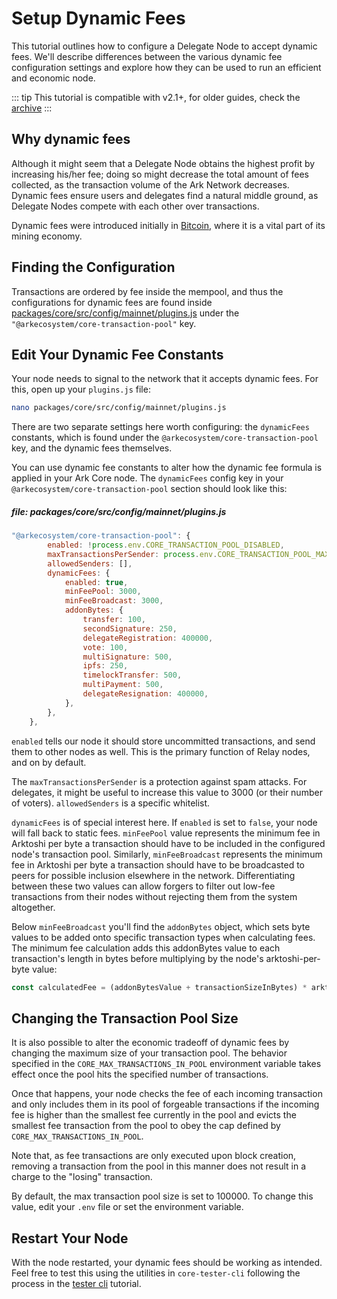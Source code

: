 # Setup Dynamic Fees

This tutorial outlines how to configure a Delegate Node to accept dynamic fees. We'll describe differences between the various dynamic fee configuration settings and explore how they can be used to run an efficient and economic node.

::: tip
This tutorial is compatible with v2.1+, for older guides, check the [archive](/archive/tutorials/dynamic-fees.md)
:::

## Why dynamic fees

Although it might seem that a Delegate Node obtains the highest profit by increasing his/her fee; doing so might decrease the total amount of fees collected, as the transaction volume of the Ark Network decreases. Dynamic fees ensure users and delegates find a natural middle ground, as Delegate Nodes compete with each other over transactions.

Dynamic fees were introduced initially in [Bitcoin](https://en.bitcoin.it/wiki/Miner_fees), where it is a vital part of its mining economy.

## Finding the Configuration

Transactions are ordered by fee inside the mempool, and thus the configurations for dynamic fees are found inside [packages/core/src/config/mainnet/plugins.js](https://github.com/ArkEcosystem/core/blob/master/packages/core/src/config/mainnet/plugins.js) under the `"@arkecosystem/core-transaction-pool"` key.

## Edit Your Dynamic Fee Constants

Your node needs to signal to the network that it accepts dynamic fees. For this, open up your `plugins.js` file:

```bash
nano packages/core/src/config/mainnet/plugins.js
```

There are two separate settings here worth configuring: the `dynamicFees` constants, which is found under the `@arkecosystem/core-transaction-pool` key, and the dynamic fees themselves.

You can use dynamic fee constants to alter how the dynamic fee formula is applied in your Ark Core node. The `dynamicFees` config key in your `@arkecosystem/core-transaction-pool` section should look like this:

##### file: packages/core/src/config/mainnet/plugins.js

```js
"@arkecosystem/core-transaction-pool": {
        enabled: !process.env.CORE_TRANSACTION_POOL_DISABLED,
        maxTransactionsPerSender: process.env.CORE_TRANSACTION_POOL_MAX_PER_SENDER || 300,
        allowedSenders: [],
        dynamicFees: {
            enabled: true,
            minFeePool: 3000,
            minFeeBroadcast: 3000,
            addonBytes: {
                transfer: 100,
                secondSignature: 250,
                delegateRegistration: 400000,
                vote: 100,
                multiSignature: 500,
                ipfs: 250,
                timelockTransfer: 500,
                multiPayment: 500,
                delegateResignation: 400000,
            },
        },
    },
```

`enabled` tells our node it should store uncommitted transactions, and send them to other nodes as well. This is the primary function of Relay nodes, and on by default.

The `maxTransactionsPerSender` is a protection against spam attacks. For delegates, it might be useful to increase this value to 3000 (or their number of voters). `allowedSenders` is a specific whitelist.

`dynamicFees` is of special interest here. If `enabled` is set to `false`, your node will fall back to static fees. `minFeePool` value represents the minimum fee in Arktoshi per byte a transaction should have to be included in the configured node's transaction pool. Similarly, `minFeeBroadcast` represents the minimum fee in Arktoshi per byte a transaction should have to be broadcasted to peers for possible inclusion elsewhere in the network. Differentiating between these two values can allow forgers to filter out low-fee transactions from their nodes without rejecting them from the system altogether.

Below `minFeeBroadcast` you'll find the `addonBytes` object, which sets byte values to be added onto specific transaction types when calculating fees. The minimum fee calculation adds this addonBytes value to each transaction's length in bytes before multiplying by the node's arktoshi-per-byte value:

```js
const calculatedFee = (addonBytesValue + transactionSizeInBytes) * arktoshiPerByte
```

## Changing the Transaction Pool Size

It is also possible to alter the economic tradeoff of dynamic fees by changing the maximum size of your transaction pool. The behavior specified in the `CORE_MAX_TRANSACTIONS_IN_POOL` environment variable takes effect once the pool hits the specified number of transactions.

Once that happens, your node checks the fee of each incoming transaction and only includes them in its pool of forgeable transactions if the incoming fee is higher than the smallest fee currently in the pool and evicts the smallest fee transaction from the pool to obey the cap defined by `CORE_MAX_TRANSACTIONS_IN_POOL`.

Note that, as fee transactions are only executed upon block creation, removing a transaction from the pool in this manner does not result in a charge to the "losing" transaction.

By default, the max transaction pool size is set to 100000. To change this value, edit your `.env` file or set the environment variable.

## Restart Your Node

With the node restarted, your dynamic fees should be working as intended. Feel free to test this using the utilities in `core-tester-cli` following the process in the [tester cli](/tutorials/developer/tester-cli-transaction.html) tutorial.

